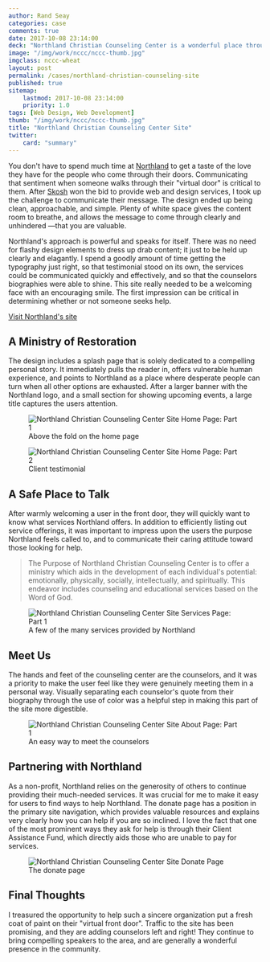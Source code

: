 ```yaml
---
author: Rand Seay
categories: case
comments: true
date: 2017-10-08 23:14:00
deck: "Northland Christian Counseling Center is a wonderful place through which countless people have journeyed, and through which countless more will. Their website needed a fresh start, and I loved being able to provide that."
image: "/img/work/nccc/nccc-thumb.jpg"
imgclass: nccc-wheat
layout: post
permalink: /cases/northland-christian-counseling-site
published: true
sitemap:
    lastmod: 2017-10-08 23:14:00
    priority: 1.0
tags: [Web Design, Web Development]
thumb: "/img/work/nccc/nccc-thumb.jpg"
title: "Northland Christian Counseling Center Site"
twitter:
    card: "summary"
---
```


You don't have to spend much time at [Northland](http://northlandccc.com) to get a taste of the love they have for the people who come through their doors. Communicating that sentiment when someone walks through their "virtual door" is critical to them.<!--more--> After [Skosh](http://skosh.io) won the bid to provide web and design services, I took up the challenge to communicate their message. The design ended up being clean, approachable, and simple. Plenty of white space gives the content room to breathe, and allows the message to come through clearly and unhindered &mdash;that you are valuable.

Northland's approach is powerful and speaks for itself. There was no need for flashy design elements to dress up drab content; it just to be held up clearly and elagantly. I spend a goodly amount of time getting the typography just right, so that testimonial stood on its own, the services could be communicated quickly and effectively, and so that the counselors biographies were able to shine. This site really needed to be a welcoming face with an encouraging smile. The first impression can be critical in determining whether or not someone seeks help.

<a class="button secondary" href="http://northlandccc.com" target="_blank">
    <i class="fa fa-external-link"></i> Visit Northland's site
</a>

<!-- Testimonial -->

## A Ministry of Restoration

The design includes a splash page that is solely dedicated to a compelling personal story. It immediately pulls the reader in, offers vulnerable human experience, and points to Northland as a place where desperate people can turn when all other options are exhausted. After a larger banner with the Northland logo, and a small section for showing upcoming events, a large title captures the users attention.

<figure class="image">
    <img class="drop-shadow" src="{{ '/img/work/nccc/nccc-site-home-1.png' | prepend: site.baseurl }}" alt="Northland Christian Counseling Center Site Home Page: Part 1">
    <figcaption>Above the fold on the home page</figcaption>
</figure>

<figure class="image">
    <img class="drop-shadow" src="{{ '/img/work/nccc/nccc-site-home-2.png' | prepend: site.baseurl }}" alt="Northland Christian Counseling Center Site Home Page: Part 2">
    <figcaption>Client testimonial</figcaption>
</figure>

<!-- Services -->

## A Safe Place to Talk

After warmly welcoming a user in the front door, they will quickly want to know what services Northland offers. In addition to efficiently listing out service offerings, it was important to impress upon the users the purpose Northland feels called to, and to communicate their caring attitude toward those looking for help.

> The Purpose of Northland Christian Counseling Center is to offer a ministry which aids in the development of each individual's potential: emotionally, physically, socially, intellectually, and spiritually. This endeavor includes counseling and educational services based on the Word of God.

<figure class="image">
    <img class="drop-shadow" src="{{ '/img/work/nccc/nccc-site-services-1.png' | prepend: site.baseurl }}" alt="Northland Christian Counseling Center Site Services Page: Part 1">
    <figcaption>A few of the many services provided by Northland</figcaption>
</figure>

<!-- Meet Us -->

## Meet Us

The hands and feet of the counseling center are the counselors, and it was a priority to make the user feel like they were genuinely meeting them in a personal way. Visually separating each counselor's quote from their biography through the use of color was a helpful step in making this part of the site more digestible.

<figure class="image">
    <img class="drop-shadow" src="{{ '/img/work/nccc/nccc-site-about-1.png' | prepend: site.baseurl }}" alt="Northland Christian Counseling Center Site About Page: Part 1">
    <figcaption>An easy way to meet the counselors</figcaption>
</figure>

<!-- Donate -->

## Partnering with Northland

As a non-profit, Northland relies on the generosity of others to continue providing their much-needed services. It was crucial for me to make it easy for users to find ways to help Northland. The donate page has a position in the primary site navigation, which provides valuable resources and explains very clearly how you can help if you are so inclined. I love the fact that one of the most prominent ways they ask for help is through their Client Assistance Fund, which directly aids those who are unable to pay for services.

<figure class="image">
    <img class="drop-shadow" src="{{ '/img/work/nccc/nccc-site-donate-1.png' | prepend: site.baseurl }}" alt="Northland Christian Counseling Center Site Donate Page">
    <figcaption>The donate page</figcaption>
</figure>

## Final Thoughts

I treasured the opportunity to help such a sincere organization put a fresh coat of paint on their "virtual front door". Traffic to the site has been promising, and they are adding counselors left and right! They continue to bring compelling speakers to the area, and are generally a wonderful presence in the community.
